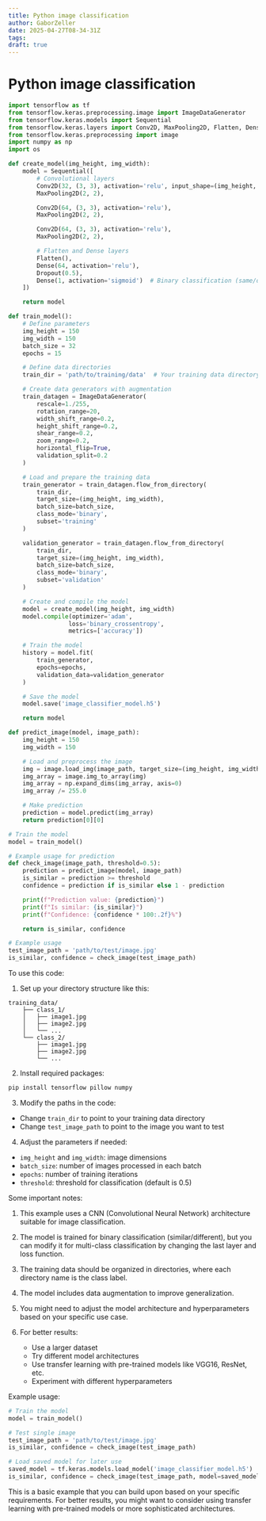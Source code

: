 ```yaml
---
title: Python image classification
author: GaborZeller
date: 2025-04-27T08-34-31Z
tags:
draft: true
---
```


# Python image classification

```python
import tensorflow as tf
from tensorflow.keras.preprocessing.image import ImageDataGenerator
from tensorflow.keras.models import Sequential
from tensorflow.keras.layers import Conv2D, MaxPooling2D, Flatten, Dense, Dropout
from tensorflow.keras.preprocessing import image
import numpy as np
import os

def create_model(img_height, img_width):
    model = Sequential([
        # Convolutional layers
        Conv2D(32, (3, 3), activation='relu', input_shape=(img_height, img_width, 3)),
        MaxPooling2D(2, 2),

        Conv2D(64, (3, 3), activation='relu'),
        MaxPooling2D(2, 2),

        Conv2D(64, (3, 3), activation='relu'),
        MaxPooling2D(2, 2),

        # Flatten and Dense layers
        Flatten(),
        Dense(64, activation='relu'),
        Dropout(0.5),
        Dense(1, activation='sigmoid')  # Binary classification (same/different)
    ])

    return model

def train_model():
    # Define parameters
    img_height = 150
    img_width = 150
    batch_size = 32
    epochs = 15

    # Define data directories
    train_dir = 'path/to/training/data'  # Your training data directory

    # Create data generators with augmentation
    train_datagen = ImageDataGenerator(
        rescale=1./255,
        rotation_range=20,
        width_shift_range=0.2,
        height_shift_range=0.2,
        shear_range=0.2,
        zoom_range=0.2,
        horizontal_flip=True,
        validation_split=0.2
    )

    # Load and prepare the training data
    train_generator = train_datagen.flow_from_directory(
        train_dir,
        target_size=(img_height, img_width),
        batch_size=batch_size,
        class_mode='binary',
        subset='training'
    )

    validation_generator = train_datagen.flow_from_directory(
        train_dir,
        target_size=(img_height, img_width),
        batch_size=batch_size,
        class_mode='binary',
        subset='validation'
    )

    # Create and compile the model
    model = create_model(img_height, img_width)
    model.compile(optimizer='adam',
                 loss='binary_crossentropy',
                 metrics=['accuracy'])

    # Train the model
    history = model.fit(
        train_generator,
        epochs=epochs,
        validation_data=validation_generator
    )

    # Save the model
    model.save('image_classifier_model.h5')

    return model

def predict_image(model, image_path):
    img_height = 150
    img_width = 150

    # Load and preprocess the image
    img = image.load_img(image_path, target_size=(img_height, img_width))
    img_array = image.img_to_array(img)
    img_array = np.expand_dims(img_array, axis=0)
    img_array /= 255.0

    # Make prediction
    prediction = model.predict(img_array)
    return prediction[0][0]

# Train the model
model = train_model()

# Example usage for prediction
def check_image(image_path, threshold=0.5):
    prediction = predict_image(model, image_path)
    is_similar = prediction >= threshold
    confidence = prediction if is_similar else 1 - prediction

    print(f"Prediction value: {prediction}")
    print(f"Is similar: {is_similar}")
    print(f"Confidence: {confidence * 100:.2f}%")

    return is_similar, confidence

# Example usage
test_image_path = 'path/to/test/image.jpg'
is_similar, confidence = check_image(test_image_path)
```

To use this code:

1. Set up your directory structure like this:

```
training_data/
    ├── class_1/
    │   ├── image1.jpg
    │   ├── image2.jpg
    │   └── ...
    └── class_2/
        ├── image1.jpg
        ├── image2.jpg
        └── ...
```

2. Install required packages:

```bash
pip install tensorflow pillow numpy
```

3. Modify the paths in the code:

- Change `train_dir` to point to your training data directory
- Change `test_image_path` to point to the image you want to test

4. Adjust the parameters if needed:

- `img_height` and `img_width`: image dimensions
- `batch_size`: number of images processed in each batch
- `epochs`: number of training iterations
- `threshold`: threshold for classification (default is 0.5)

Some important notes:

1. This example uses a CNN (Convolutional Neural Network) architecture suitable for image classification.

2. The model is trained for binary classification (similar/different), but you can modify it for multi-class classification by changing the last layer and loss function.

3. The training data should be organized in directories, where each directory name is the class label.

4. The model includes data augmentation to improve generalization.

5. You might need to adjust the model architecture and hyperparameters based on your specific use case.

6. For better results:
   - Use a larger dataset
   - Try different model architectures
   - Use transfer learning with pre-trained models like VGG16, ResNet, etc.
   - Experiment with different hyperparameters

Example usage:

```python
# Train the model
model = train_model()

# Test single image
test_image_path = 'path/to/test/image.jpg'
is_similar, confidence = check_image(test_image_path)

# Load saved model for later use
saved_model = tf.keras.models.load_model('image_classifier_model.h5')
is_similar, confidence = check_image(test_image_path, model=saved_model)
```

This is a basic example that you can build upon based on your specific requirements. For better results, you might want to consider using transfer learning with pre-trained models or more sophisticated architectures.

